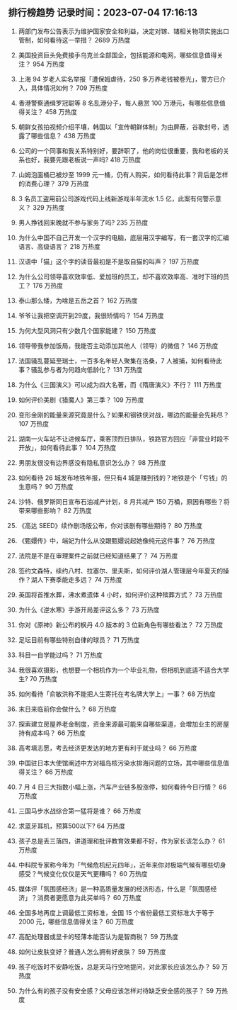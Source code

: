 
## 排行榜趋势 记录时间：2023-07-04 17:16:13
  
  1. 两部门发布公告表示为维护国家安全和利益，决定对镓、锗相关物项实施出口管制，如何看待这一举措？ 2689 万热度
    
  2. 美国投资巨头免费接手乌克兰全部国企，包括能源和电网，哪些信息值得关注？ 954 万热度
    
  3. 上海 94 岁老人实名举报「遭保姆虐待，250 多万养老钱被卷光」，警方已介入，具体情况如何？ 709 万热度
    
  4. 香港警察通缉罗冠聪等 8 名乱港分子，每人悬赏 100 万港元，有哪些信息值得关注？ 458 万热度
    
  5. 朝鲜女孩拍视频介绍平壤，韩国以「宣传朝鲜体制」为由屏蔽，谷歌封号，透露了哪些信息？ 438 万热度
    
  6. 公司的一个同事和我关系特别好，要辞职了，他的岗位很重要，我和老板的关系也好，我要先跟老板说一声吗? 418 万热度
    
  7. 山姆泡面桶已被炒至 1999 元一桶，仍有人购买，如何看待此事？背后是怎样的消费心理？ 379 万热度
    
  8. 3 名员工盗用前公司游戏代码上线新游戏半年流水 1.5 亿，此案有何警示意义？ 329 万热度
    
  9. 男人挣钱回来晚就不参与家务了吗? 235 万热度
    
  10. 为什么中国不自己开发一个汉字的电脑，底层用汉字编写，有一套汉字的汇编语言、高级语言？ 218 万热度
    
  11. 汉语中「猫」这个字的读音最初是不是取自猫的叫声？ 197 万热度
    
  12. 为什么公司领导喜欢效率低、爱加班的员工，却不喜欢效率高、准时下班的员工？ 176 万热度
    
  13. 泰山那么矮，为啥是五岳之首？ 162 万热度
    
  14. 爷爷让我把空调开到29度，我很矫情吗？ 154 万热度
    
  15. 为何大型风洞只有少数几个国家能建？ 150 万热度
    
  16. 领导带我参加饭局，我能否主动添加其他人（领导）的微信？ 146 万热度
    
  17. 法国骚乱蔓延至瑞士，一百多名年轻人聚集在洛桑，7 人被捕，如何看待此事？骚乱参与者为何趋向低龄化？ 131 万热度
    
  18. 为什么《三国演义》可以成为四大名著，而《隋唐演义》不行？ 111 万热度
    
  19. 如何评价美剧《猎魔人》第三季？ 109 万热度
    
  20. 变形金刚的能量来源究竟是什么？如果和钢铁侠对战，哪边的能量会先耗尽？ 107 万热度
    
  21. 湖南一火车站不让进候车厅，乘客顶烈日排队，铁路官方回应「非营业时段不开放」，如何看待此事？ 104 万热度
    
  22. 男朋友很没有边界感没有隐私意识怎么办？ 98 万热度
    
  23. 如何看待 26 城发布地铁年报，但只有4 城是赚到钱的？地铁是个「亏钱」的生意吗？ 90 万热度
    
  24. 沙特、俄罗斯同日宣布石油减产计划，8 月共减产 150 万桶，原因有哪些？将带来哪些影响？ 82 万热度
    
  25. 《高达 SEED》续作剧场版公布，你对该剧有哪些期待？ 80 万热度
    
  26. 《甄嬛传》中，端妃为什么从没跟甄嬛说起她像纯元这件事？ 76 万热度
    
  27. 法院是不是在审理案件之前就已经知道结果了？ 74 万热度
    
  28. 签约文森特，续约八村、拉塞尔、里夫斯，如何评价湖人管理层今年夏天的操作？湖人下赛季能走多远？ 74 万热度
    
  29. 英国将首推水葬，沸水煮遗体 4 小时，如何评价这种殡葬方式？ 73 万热度
    
  30. 为什么《逆水寒》手游开局差评这么多？ 73 万热度
    
  31. 你对《原神》新公布的枫丹 4.0 版本的 3 位新角色有哪些看法？ 72 万热度
    
  32. 足坛目前有哪些特别自律的球员？ 71 万热度
    
  33. 科目一自学能过吗？ 71 万热度
    
  34. 我很喜欢摄影，也想要一个相机作为一个毕业礼物，但相机到底适不适合大学生? 70 万热度
    
  35. 如何看待「俞敏洪称不能把人生寄托在考名牌大学上」一事？ 68 万热度
    
  36. 末日来临前你会做什么？ 68 万热度
    
  37. 探索建立房屋养老金制度，资金来源最可能来自哪些渠道，会增加业主的房屋持有成本吗？ 66 万热度
    
  38. 高考填志愿，考去经济更发达的地方更有利于就业吗？ 66 万热度
    
  39. 中国驻日本大使馆阐述中方对福岛核污染水排海问题的立场，其中哪些信息值得关注？ 66 万热度
    
  40. 7 月 4 日三大指数小幅上涨，汽车产业链多股涨停，如何看待今日行情？ 66 万热度
    
  41. 三国马步水战综合第一猛将是谁？ 66 万热度
    
  42. 求蓝牙耳机，预算500以下? 64 万热度
    
  43. 孩子总是丢三落四，讲道理和批评教育效果都不好，作为家长该怎么办？ 61 万热度
    
  44. 中科院专家称今年为「气候危机纪元四年」，近年来你对极端气候有哪些切身感受？气候变化仅仅是天气更糟吗？ 60 万热度
    
  45. 媒体评「氛围感经济」是一种高质量发展的经济形态，什么是「氛围感经济」？消费者更愿意为此买单吗？ 60 万热度
    
  46. 全国多地再度上调最低工资标准，全国 15 个省份最低工资标准大于等于 2000 元，哪些信息值得关注？ 60 万热度
    
  47. 高配处理器或显卡的轻薄本能否认为是智商税？ 59 万热度
    
  48. 如何让皮肤变好？普通人怎么拥有好皮肤？ 59 万热度
    
  49. 孩子吃饭时不安静吃饭，总是天马行空地提问，对此家长应该怎么办？ 59 万热度
    
  50. 为什么有的孩子没有安全感？父母应该怎样对待缺乏安全感的孩子？ 59 万热度
    